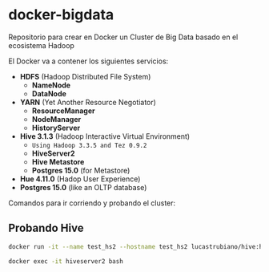 # docker-bigdata
Repositorio para crear en Docker un Cluster de Big Data basado en el ecosistema Hadoop

El Docker va a contener los siguientes servicios:
* **HDFS** (Hadoop Distributed File System)
    * **NameNode**
    * **DataNode**
* **YARN** (Yet Another Resource Negotiator)
    * **ResourceManager**
    * **NodeManager**
    * **HistoryServer**
* **Hive 3.1.3** (Hadoop Interactive Virtual Environment)
    * `Using Hadoop 3.3.5 and Tez 0.9.2`
    * **HiveServer2**
    * **Hive Metastore**
    * **Postgres 15.0** (for Metastore)
* **Hue 4.11.0** (Hadop User Experience)
* **Postgres 15.0** (like an OLTP database)
<!-- * **Spark**
    * **Master**
    * **Worker** -->
<!-- * Zeppelin -->
<!-- * Kafka -->
<!-- * Zookeeper -->
<!-- * HBase -->
<!-- * Phoenix -->
<!-- * Sqoop -->
<!-- * Oozie -->
<!-- * Flume -->
<!-- * MongoDB -->
<!-- * MySQL -->
<!-- * Cassandra -->

Comandos para ir corriendo y probando el cluster:

## Probando Hive

```bash
docker run -it --name test_hs2 --hostname test_hs2 lucastrubiano/hive:hive_3_1_3__tez_0_9_2__hadoop_3_3_5 hive
```

```bash
docker exec -it hiveserver2 bash
```

